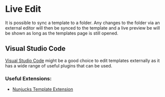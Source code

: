 # Live Edit

It is possible to sync a template to a folder. Any changes to the folder via an external editor
will then be synced to the template and a live preview be will be shown as long as the templates
page is still opened.

## Visual Studio Code

[Visual Studio Code](https://code.visualstudio.com/) might be a good choice to edit templates externally as it has a wide range of
useful plugins that can be used.

### Useful Extensions:
- [Nunjucks Template Extension](https://marketplace.visualstudio.com/items?itemName=eseom.nunjucks-template)